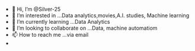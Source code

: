 - 👋 Hi, I’m @Silver-25
- 👀 I’m interested in ...Data analytics,movies,A.I. studies, Machine learning
- 🌱 I’m currently learning ...Data Analytics
- 💞️ I’m looking to collaborate on ...Data, machine automatiom
- 📫 How to reach me ...via email 
- 
<!---
Silver-25/Silver-25 is a ✨ special ✨ repository because its `README.md` (this file) appears on your GitHub profile.
You can click the Preview link to take a look at your changes.
--->
